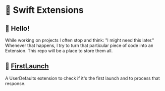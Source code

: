 # 🦆 Swift Extensions

## 👋 Hello!

While working on projects I often stop and think: "I might need this later." Whenever that happens, I try to turn that particular piece of code into an Extension. This repo will be a place to store them all.

## 🚀 [FirstLaunch](https://github.com/JillevdW/Swift-Extensions/blob/master/FirstLaunch/README.md)
A UserDefaults extension to check if it's the first launch and to process that response.
